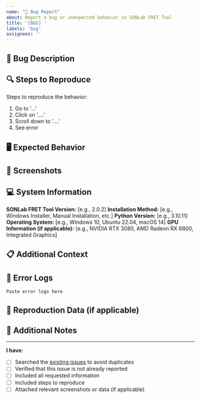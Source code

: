 ```yaml
---
name: "🐞 Bug Report"
about: Report a bug or unexpected behavior in SONLab FRET Tool
title: '[BUG] '
labels: 'bug'
assignees: ''
---
```


## 🐞 Bug Description
<!-- A clear and concise description of what the bug is. -->

## 🔍 Steps to Reproduce
Steps to reproduce the behavior:
1. Go to '...'
2. Click on '....'
3. Scroll down to '....'
4. See error

## 🖥️ Expected Behavior
<!-- A clear and concise description of what you expected to happen. -->

## 📸 Screenshots
<!-- If applicable, add screenshots to help explain your problem. -->

## 💻 System Information
**SONLab FRET Tool Version:** [e.g., 2.0.2]
**Installation Method:** [e.g., Windows Installer, Manual Installation, etc.]
**Python Version:** [e.g., 3.10.11]
**Operating System:** [e.g., Windows 10, Ubuntu 22.04, macOS 14]
**GPU Information (if applicable):** [e.g., NVIDIA RTX 3080, AMD Radeon RX 6800, Integrated Graphics]

## 📋 Additional Context
<!-- Add any other context about the problem here. -->

## 📜 Error Logs
<!-- 
Please include any relevant error messages or logs.
For GUI issues, check the console output (which runs in the background).
-->

```
Paste error logs here
```

## 🧪 Reproduction Data (if applicable)
<!-- 
If possible, please attach a minimal dataset that can be used to reproduce the issue.
If the data is sensitive, you can email it to sonlab@metu.edu.tr with the issue number.
-->

## 📝 Additional Notes
<!-- Add any other notes about the problem here. -->

---

**I have:**
- [ ] Searched the [existing issues](https://github.com/sonlab-metu/SONLab-FRET-Tool/issues) to avoid duplicates
- [ ] Verified that this issue is not already reported
- [ ] Included all requested information
- [ ] Included steps to reproduce
- [ ] Attached relevant screenshots or data (if applicable)

<!-- Thank you for helping us improve SONLab FRET Tool! -->
